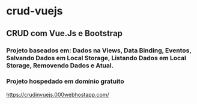 # crud-vuejs

## CRUD com Vue.Js e Bootstrap
### Projeto baseados em: Dados na Views, Data Binding, Eventos, Salvando Dados em Local Storage, Listando Dados em Local Storage, Removendo Dados e Atual.

### Projeto hospedado em domínio gratuito
https://crudinvuejs.000webhostapp.com/

